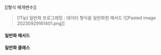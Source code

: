 
 [[형식 매개변수]]
 
>[!Tip] 일반화 프로그래밍
>: 데이터 형식을 일반화한 메서드
>![[Pasted image 20230929161401.png]]





#### 일반화 메서드





#### 일반화 클래스
